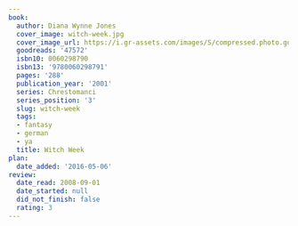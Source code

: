 ```yaml
---
book:
  author: Diana Wynne Jones
  cover_image: witch-week.jpg
  cover_image_url: https://i.gr-assets.com/images/S/compressed.photo.goodreads.com/books/1356548970l/47572._SX98_.jpg
  goodreads: '47572'
  isbn10: 0060298790
  isbn13: '9780060298791'
  pages: '288'
  publication_year: '2001'
  series: Chrestomanci
  series_position: '3'
  slug: witch-week
  tags:
  - fantasy
  - german
  - ya
  title: Witch Week
plan:
  date_added: '2016-05-06'
review:
  date_read: 2008-09-01
  date_started: null
  did_not_finish: false
  rating: 3
---
```

